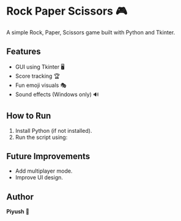 # Rock Paper Scissors 🎮  
A simple Rock, Paper, Scissors game built with Python and Tkinter.  

## Features  
- GUI using Tkinter 🖥️  
- Score tracking 🏆  
- Fun emoji visuals 🎭  
- Sound effects (Windows only) 🔊  

## How to Run  
1. Install Python (if not installed).  
2. Run the script using:  

## Future Improvements  
- Add multiplayer mode.  
- Improve UI design.  

## Author  
**Piyush** 🚀  

